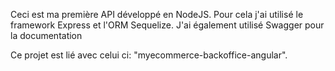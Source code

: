 Ceci est ma première API développé en NodeJS.
Pour cela j'ai utilisé le framework Express et l'ORM Sequelize.
J'ai également utilisé Swagger pour la documentation

Ce projet est lié avec celui ci: "myecommerce-backoffice-angular".
